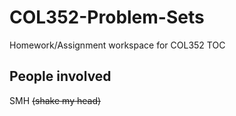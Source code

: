 # COL352-Problem-Sets

Homework/Assignment workspace for COL352 TOC

## People involved
SMH <strike>(shake my head)</strike>
